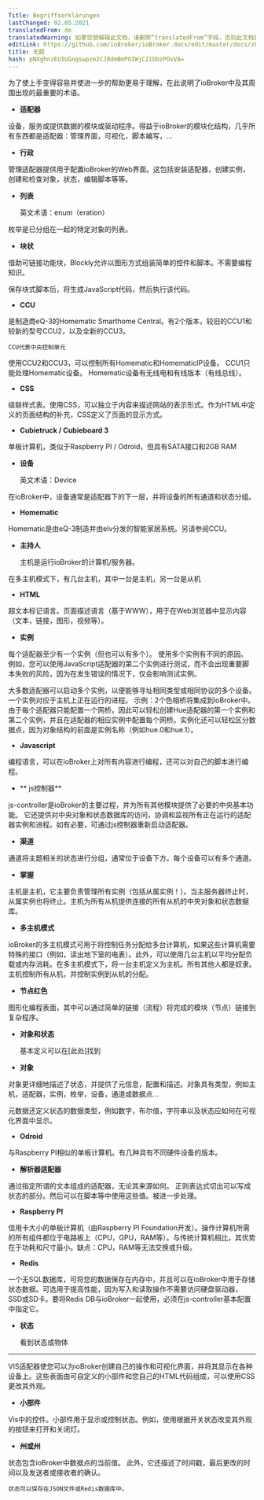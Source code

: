 ```yaml
---
Title: Begriffserklärungen
lastChanged: 02.05.2021
translatedFrom: de
translatedWarning: 如果您想编辑此文档，请删除“translatedFrom”字段，否则此文档将再次自动翻译
editLink: https://github.com/ioBroker/ioBroker.docs/edit/master/docs/zh-cn/basics/glossary.md
title: 无题
hash: pNXghnzEUIUGnqswpze2CJ8dmBmPOIWjCZiDbzPOvVA=
---
```

为了使上手变得容易并使进一步的帮助更易于理解，在此说明了ioBroker中及其周围出现的最重要的术语。

* **适配器**

设备，服务或提供数据的模块或驱动程序。得益于ioBroker的模块化结构，几乎所有东西都是适配器：管理界面，可视化，脚本编写，...

* **行政**

管理适配器提供用于配置ioBroker的Web界面。这包括安装适配器，创建实例，创建和检查对象，状态，编辑脚本等等。

* **列表**

    英文术语：enum（eration）

枚举是已分组在一起的特定对象的列表。

* **块状**

借助可链接功能块，Blockly允许以图形方式组装简单的控件和脚本。不需要编程知识。

保存块式脚本后，将生成JavaScript代码，然后执行该代码。

* **CCU**

是制造商eQ-3的Homematic Smarthome Central。有2个版本，较旧的CCU1和较新的型号CCU2，以及全新的CCU3。

    CCU代表中央控制单元

使用CCU2和CCU3，可以控制所有Homematic和HomematicIP设备。 CCU1只能处理Homematic设备。
Homematic设备有无线电和有线版本（有线总线）。

* **CSS**

级联样式表。使用CSS，可以独立于内容来描述网站的表示形式。作为HTML中定义的页面结构的补充，CSS定义了页面的显示方式。

* **Cubietruck / Cubieboard 3**

单板计算机，类似于Raspberry PI / Odroid，但具有SATA接口和2GB RAM

* **设备**

    英文术语：Device

在ioBroker中，设备通常是适配器下的下一层，并将设备的所有通道和状态分组。

* **Homematic**

Homematic是由eQ-3制造并由elv分发的智能家居系统。另请参阅CCU。

* **主持人**

    主机是运行ioBroker的计算机/服务器。

在多主机模式下，有几台主机，其中一台是主机，另一台是从机

* **HTML**

超文本标记语言。页面描述语言（基于WWW），用于在Web浏览器中显示内容（文本，链接，图形，视频等）。

* **实例**

每个适配器至少有一个实例（但也可以有多个）。
使用多个实例有不同的原因。
例如，您可以使用JavaScript适配器的第二个实例进行测试，而不会出现重要脚本失败的风险，因为在发生错误的情况下，仅会影响测试实例。

大多数适配器可以启动多个实例，以便能够寻址相同类型或相同协议的多个设备。一个实例对应于主机上正在运行的进程。
示例：2个色相桥将集成到ioBroker中。由于每个适配器只能配置一个网桥，因此可以轻松创建Hue适配器的第一个实例和第二个实例，并且在适配器的相应实例中配置每个网桥。实例化还可以轻松区分数据点，因为对象结构的前面是实例名称（例如hue.0和hue.1）。

* **Javascript**

编程语言，可以在ioBroker上对所有内容进行编程，还可以对自己的脚本进行编程。

* ** js控制器**

js-controller是ioBroker的主要过程，并为所有其他模块提供了必要的中央基本功能。
它还提供对中央对象和状态数据库的访问，协调和监视所有正在运行的适配器实例和进程。如有必要，可通过js控制器重新启动适配器。

* **渠道**

通道将主题相关的状态进行分组，通常位于设备下方。每个设备可以有多个通道。

* **掌握**

主机是主机，它主要负责管理所有实例（包括从属实例！）。当主服务器终止时，从属实例也将终止。主机为所有从机提供连接的所有从机的中央对象和状态数据库。

* **多主机模式**

ioBroker的多主机模式可用于将控制任务分配给多台计算机，如果这些计算机需要特殊的接口（例如，读出地下室的电表）。此外，可以使用几台主机以平均分配负载或内存消耗。在多主机模式下，将一台主机定义为主机。所有其他人都是奴隶。主机控制所有从机，并控制实例到从机的分配。

* **节点红色**

图形化编程表面，其中可以通过简单的链接（流程）将完成的模块（节点）链接到复杂程序。

* **对象和状态**

    基本定义可以在[此处]找到

* **对象**

对象更详细地描述了状态，并提供了元信息，配置和描述。对象具有类型，例如主机，适配器，实例，枚举，设备，通道或数据点...

元数据还定义状态的数据类型，例如数字，布尔值，字符串以及状态应如何在可视化界面中显示。

* **Odroid**

与Raspberry PI相似的单板计算机。有几种具有不同硬件设备的版本。

* **解析器适配器**

通过指定所谓的文本组成的适配器，无论其来源如何。
正则表达式切出可以写成状态的部分。然后可以在脚本等中使用这些值。被进一步处理。

* **Raspberry PI**

信用卡大小的单板计算机（由Raspberry PI Foundation开发）。操作计算机所需的所有组件都位于电路板上（CPU，GPU，RAM等）。与传统计算机相比，其优势在于功耗和尺寸最小。缺点：CPU，RAM等无法交换或升级。

* **Redis**

一个无SQL数据库，可将您的数据保存在内存中，并且可以在ioBroker中用于存储状态数据。可选用于提高性能，因为写入和读取操作不需要访问硬盘驱动器，SSD或SD卡。要将Redis DB与ioBroker一起使用，必须在js-controller基本配置中指定它。

* **状态**

    看到状态或物体

* ** **

VIS适配器使您可以为ioBroker创建自己的操作和可视化界面，并将其显示在各种设备上。这些表面由可自定义的小部件和您自己的HTML代码组成，可以使用CSS更改其外观。

* **小部件**

Vis中的控件。小部件用于显示或控制状态。例如，使用根据开关状态改变其外观的按钮来打开和关闭灯。

* **州或州**

状态包含ioBroker中数据点的当前值。
此外，它还描述了时间戳，最后更改的时间以及发送者或接收者的确认。

    状态可以保存在JSON文件或Redis数据库中。

[hier]: https://github.com/ioBroker/ioBroker.docs/blob/master/docs/en/dev/objectsschema.md